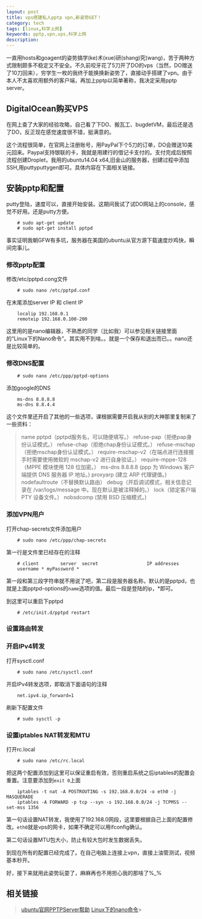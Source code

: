 ```yaml
---
layout: post
title: vps搭建私人pptp vpn,新姿势GET！
category: tech
tags: [linux,科学上网]
keywords: pptp,vpn,vps,科学上网
description:
---
```


一直用hosts和goagent的姿势搞学(ke)术(xue)研(shang)究(wang)，苦于两种方式限制颇多不稳定又不安全。不久前咬牙花了5刀开了DO的vps（当然，DO赠送了10刀回来），穷学生一枚的我终于能换换新姿势了，直接动手搭建了vpn。由于本人不太喜欢用额外的客户端，再加上pptp以简单著称，我决定采用pptp server。

## DigitalOcean购买VPS

在网上查了大家的经验攻略，自己看了下DO、搬瓦工、bugdetVM，最后还是选了DO，反正现在感觉速度很不错，挺满意的。

这个流程很简单，在官网上注册账号，用PayPal下个5刀的订单，DO会赠送10美元回来。Paypal支持银联的卡，我就是用建行的借记卡支付的。支付完成后按照流程创建Droplet，我用的ubuntu14.04 x64,旧金山的服务器，创建过程中添加SSH,用puttyputtygen即可。具体内容在下面相关链接。

## 安装pptp和配置

putty登陆，速度可以，直接开始安装。这期间我试了试DO网站上的console，感觉不好用。还是putty方便。

		# sudo apt-get update
		# sudo apt-get install pptpd

<!-- more -->

事实证明我朝GFW有多坑，服务器在美国的ubuntu从官方源下载速度炒鸡快，瞬间完事儿。

### 修改pptp配置

修改/etc/pptpd.cong文件

		# sudo nano /etc/pptpd.conf

在末尾添加server IP 和 client IP

		localip 192.168.0.1
		remoteip 192.168.0.100-200

这里用的是nano编辑器，不熟悉的同学（比如我）可以参见相关链接里面的“Linux下的Nano命令”。其实用不到啥。。就是一个保存和退出而已。。nano还是比较简单的。

### 修改DNS配置

		# sudo nano /etc/ppp/pptpd-options

添加google的DNS

		ms-dns 8.8.8.8
		ms-dns 8.8.4.4

这个文件里还开启了其他的一些选项，课根据需要开启我从别的大神那里复制来了一些资料：

>name pptpd（pptpd服务名，可以随便填写。）
>refuse-pap（拒绝pap身份认证模式。）
>refuse-chap（拒绝chap身份认证模式。）
>refuse-mschap（拒绝mschap身份认证模式。）
>require-mschap-v2（在端点进行连接握手时需要使用微软的 mschap-v2 进行自身验证。）
>require-mppe-128（MPPE 模块使用 128 位加密。）
>ms-dns 8.8.8.8 (ppp 为 Windows 客户端提供 DNS 服务器 IP 地址。)
>proxyarp (建立 ARP 代理键值。)
>nodefaultroute（不替换默认路由）
>debug（开启调试模式，相关信息记录在 /var/logs/message 中。现在默认是被注释掉的。）
>lock（锁定客户端 PTY 设备文件。）
>nobsdcomp (禁用 BSD 压缩模式。)


### 添加VPN用户

打开chap-secrets文件添加用户

		# sudo nano /etc/ppp/chap-secrets

第一行是文件里已经存在的注释

		# client        server  secret                  IP addresses
		username * myPassword *

第一段和第三段字符串就不用说了吧，第二段是服务器名称，默认的是pptpd，也就是上面pptpd-options的`name`选项的值。最后一段是登陆的ip，*即可。

到这里可以重启下pptpd

		# /etc/init.d/pptpd restart

### 设置路由转发

### 开启IPv4转发

打开sysctl.conf

		# sudo nano /etc/sysctl.conf

开启IPv4转发选项，即取消下面语句的注释

		net.ipv4.ip_forward=1

刷新下配置文件

		# sudo sysctl -p

### 设置iptables NAT转发和MTU

打开rc.local

		# sudo nano /etc/rc.local

把这两个配置添加到这里可以保证重启有效，否则重启系统之后iptables的配置会重置。注意要添加到`exit 0`上面

		iptables -t nat -A POSTROUTING -s 192.168.0.0/24 -o eth0 -j MASQUERADE
		iptables -A FORWARD -p tcp --syn -s 192.168.0.0/24 -j TCPMSS --set-mss 1356

第一句话设置NAT转发，我使用了192.168.0网段，这里要根据自己上面的配置修改。`eth0`就是vps的网卡，如果不确定可以用ifconfig确认。

第二句话设置MTU包大小，防止有较大包时发生数据丢失。

到现在所有的配置已经完成了。在自己电脑上连接上vpn，直接上油管测试，视频基本秒开。

好，接下来就用此姿势玩耍了，麻麻再也不用担心我的那啥了%_%


## 相关链接

>[ubuntu官网PPTPServer帮助](https://help.ubuntu.com/community/PPTPServer)
>[Linux下的nano命令](http://www.cnblogs.com/haichuan3000/articles/2125943.html)>
